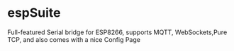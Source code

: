 # espSuite
Full-featured Serial bridge for ESP8266, supports MQTT, WebSockets,Pure TCP, and also comes with a nice Config Page
